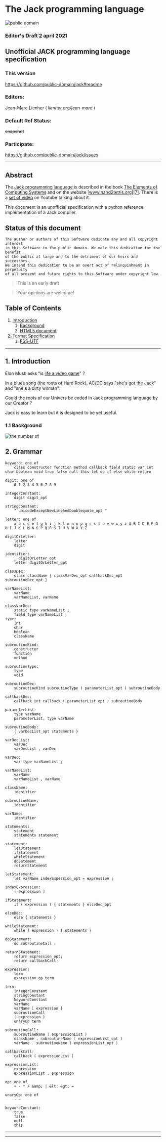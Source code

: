 The Jack programming language
=============================

![public domain](https://raw.githubusercontent.com/public-domain/jack/main/img/pd.png)

### Editor's Draft 2 april 2021

Unofficial JACK programming language specification
--------------------------------------------------

### This version 
https://github.com/public-domain/jack#readme

### Editors:
Jean-Marc Lienher ( *lienher.org/jean-marc* )

### Default Ref Status:
~~snapshot~~

### Participate:
https://github.com/public-domain/jack/issues

***

Abstract
--------

The [Jack programming language][1] is described in the book 
[The Elements of Computing Systems][8] and on the website 
[www.nand2tetris.org][7]. There is a [set of video][3] on Youtube talking about it.

This document is an unofficial specification with a python reference implementation of a Jack compiler.

Status of this document
-----------------------

``` 
The author or authors of this Software dedicate any and all copyright interest 
in this Software to the public domain. We make this dedication for the benefit
of the public at large and to the detriment of our heirs and successors. 
We intend this dedication to be an overt act of relinquishment in perpetuity 
of all present and future rights to this Software under copyright law. 
```
> This is an early draft

> Your opinions are welcome!


Table of Contents
-----------------

1. [Introduction](#1-introduction)
     1. [Background](#11-background)
     2. [HTML5 document](#12-html5document)
2. [Format Specification]()
     1. [FSS-UTF]()
     
***

## 1. Introduction

Elon Musk asks "is [life a video game][9]" ?

In a blues song (the roots of Hard Rock), AC/DC says "she's got [the Jack][4]" and "she's a dirty woman".

Could the roots of our Univers be coded in Jack programming language by our Creator ?

Jack is easy to learn but it is designed to be yet useful.


### 1.1 Background

![the number of](https://raw.githubusercontent.com/public-domain/jack/main/img/beast.jpg)

## 2. Grammar
``` 
keyword: one of
	class constructor function method callback field static var int char boolean void true false null this let do if else while return

digit: one of
	0 1 2 3 4 5 6 7 8 9

integerConstant:
	digit digit_opt

stringConstant:
	" unicodeExceptNewLineAndDoublequote_opt "

letter: one of
	a b c d e f g h i j k l m n o p q r s t u v w x y z A B C D E F G H I J K L M N O P Q R S T U V W X Y Z

digitOrLetter:
	letter
	digit

identifier:
	_ digitOrLetter_opt
	letter digitOrLetter_opt

classDec:
	class className { classVarDec_opt callbackDec_opt subroutineDec_opt }

varNameList:
	varName
	varNameList, varName

classVarDec:
	static type varNameList ;
	field type varNameList ;
type:
	int
	char
	boolean
	className

subroutineKind:
	constructor
	function
	method

subroutineType:
	type
	void

subroutineDec:
	subroutineKind subroutineType ( parameterList_opt ) subroutineBody

callbackDec:
	callback int callback ( parameterList_opt ) subroutineBody

parameterList:
	type varName
	parameterList, type varName

subroutineBody:	
	{ varDecList_opt statements }

varDecList:
	varDec
	varDecList , varDec

varDec:
	var type varNameList ;

varNameList:
	varName
	varNameList , varName

className:
	identifier

subroutineName:
	identifier

varName:
	identifier

statements:
	statement
	statements statement

statement:
	letStatement
	ifStatement
	whileStatement
	doSatement
	returnStatement

letStatement:
	let varName indexExpession_opt = expression ;

indexExpression:
	[ expression ]

ifStatement:
	if ( expression ) { statements } elseDec_opt	

elseDec:
	else { statements }

whileStatement:
	while ( expression ) { statements }

doStatement:
	do subroutineCall ;

returnStatement:
	return expression_opt;
	return callbackCall;

expression:
	term
	expression op term

term:
	integerConstant
	stringConstant
	keywordConstant
	varName
	varName [ expression ]
	subroutineCall
	( expression )
	unaryOp term

subroutineCall:
	subroutineName ( expressionList )
	className . subroutineName ( expressionList_opt )
	varName . subroutineName ( expressionList_opt )

callbackCall:
	callback ( expressionList )

expressionList:
	expression
	expressionList , expression

op: one of
	+ - * / &amp; | &lt; &gt; =

unaryOp: one of
	- ~

keywordConstant:
	true
	false
	null
	this

``` 

***
[1]: https://www.nand2tetris.org/project09
[2]: https://www.csie.ntu.edu.tw/~cyy/courses/introCS/13fall/lectures/handouts/lec11_Jack.pdf
[3]: https://www.youtube.com/watch?v=KBTg0ju4rxM&list=PLrDd_kMiAuNmllp9vuPqCuttC1XL9VyVh
[4]: https://www.youtube.com/watch?v=kq_GSIw0X0w
[5]: https://commons.wikimedia.org/wiki/File:UN_emblem_blue.svg
[6]: https://tekeye.uk/playing_cards/svg-playing-cards 
[7]: https://www.nand2tetris.org/
[8]: https://www.amazon.com/Elements-Computing-Systems-Building-Principles/dp/0262640686/ref=ed_oe_p
[9]: https://www.youtube.com/watch?v=2KK_kzrJPS8 

***

